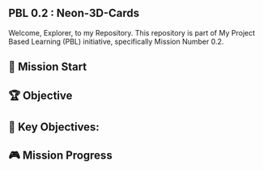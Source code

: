 ## PBL 0.2 : Neon-3D-Cards
Welcome, Explorer, to my Repository. This repository is part of My Project Based Learning (PBL) initiative, specifically Mission Number 0.2. 

## 🚀 Mission Start
>

## 🏆 Objective


## 🎯 Key Objectives:


## 🎮 Mission Progress


